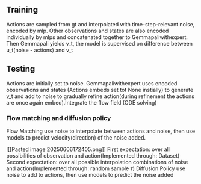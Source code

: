 ## Training
Actions are sampled from gt and interpolated with time-step-relevant noise, encoded by mlp. Other observations and states are also encoded individually by mlps and concatenated together to Gemmapaliwithexpert. Then Gemmapali yields v_t, the model is supervised on difference between u_t(noise - actions) and v_t

## Testing
Actions are initially set to noise. Gemmapaliwithexpert uses encoded observations and states (Actions embeds set tot None instially) to generate v_t  and add to noise to gradually refine action(during refinement the actions are once again embed).Integrate the flow field (ODE solving)

### Flow matching and diffusion policy
Flow Matching
use noise to interpolate between actions and noise, then use models to predict velocity(direction) of the noise added.

![[Pasted image 20250606172405.png]]
First expectation: over all possibilities of observation and action(Implemented through: Dataset)
Second expectation: over all possible interpolation combinations of noise and action(Implemented through: random sample $\tau$)
Diffusion Policy
use noise to add to actions, then use models to predict the noise added
